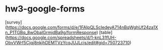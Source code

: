 # hw3-google-forms
[survey] (https://docs.google.com/forms/d/e/1FAIpQLScIedeyA714nBqWghUf24za1Xn_P1TGBq_8wObalGrmjdBa9g/formResponse)
[table] (https://docs.google.com/spreadsheets/d/1-knL31fUH-ObvVWrf5Cjqj8nkjhDEMTVzYcqJUJLcjs/edit#gid=750723710)
